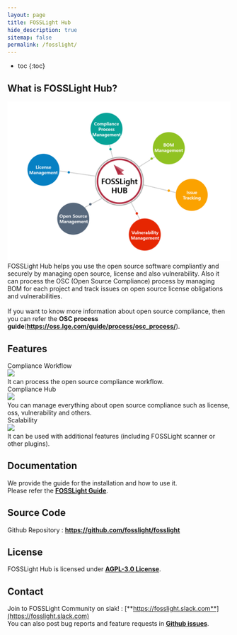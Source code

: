 ```yaml
---
layout: page
title: FOSSLight Hub
hide_description: true
sitemap: false
permalink: /fosslight/
---
```


* toc
{:toc}

## What is FOSSLight Hub?

<img src="../assets/img/fosslight_hub.png" alt="FOSSLight Hub"><br>
FOSSLight Hub helps you use the open source software compliantly and securely by managing open source, license and also vulnerability. Also it can process the OSC (Open Source Compliance) process by managing BOM for each project and track issues on open source license obligations and vulnerabilities.  <br>  
If you want to know more information about open source compliance, then you can refer the **OSC process guide**(<a href="https://oss.lge.com/guide/process/osc_process/"><b>https://oss.lge.com/guide/process/osc_process/</b></a>).

## Features

<div class="flex-container">
  <div class="flex-contents">
    <div>
      <div id="feature_title">
        Compliance Workflow
      </div>
      <div id="feature_img">
        <img src="https://img.icons8.com/pastel-glyph/50/000000/workflow-cycle--v1.png"/>
      </div>
      <div id="feature_content">
        It can process the open source compliance workflow.
      </div>
    </div>
  </div>

  <div class="flex-contents">
    <div>
      <div id="feature_title">
        Compliance Hub
      </div>
      <div id="feature_img">
        <img src="https://img.icons8.com/wired/64/000000/hub.png"/>
      </div>
      <div id="feature_content">
        You can manage everything about open source compliance such as license, oss, vulnerability and others.
      </div>
    </div>
  </div>

  <div class="flex-contents">
    <div>
      <div id="feature_title">
        Scalability
      </div>
      <div id="feature_img">
        <img src="https://img.icons8.com/wired/64/000000/plugin.png"/>
      </div>
      <div id="feature_content">
        It can be used with additional features (including FOSSLight scanner or other plugins).
      </div>
    </div>
  </div>
</div>

## Documentation

We provide the guide for the installation and how to use it.  
Please refer the <a href="https://fosslight.github.io/fosslight-guide-en/"><b>FOSSLight Guide</b></a>.

## Source Code

Github Repository : <a href="https://github.com/fosslight/fosslight"><b>https://github.com/fosslight/fosslight</b></a>

## License

FOSSLight Hub is licensed under <a href="https://opensource.org/licenses/AGPL-3.0"><b>AGPL-3.0 License</b></a>.

## Contact

Join to FOSSLight Community on slak! : [**https://fosslight.slack.com**](https://fosslight.slack.com)  
You can also post bug reports and feature requests in [**Github issues**](https://github.com/fosslight/fosslight/issues).
